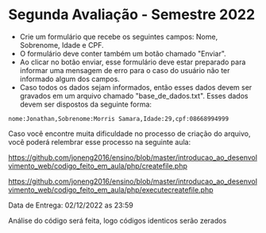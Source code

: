 # Segunda Avaliação - Semestre 2022

* Crie um formulário que recebe os seguintes campos: Nome, Sobrenome, Idade e CPF.
* O formulário deve conter também um botão chamado "Enviar".
* Ao clicar no botão enviar, esse formulário deve estar preparado para informar uma mensagem de erro para o caso do usuário não ter informado algum dos campos.
* Caso todos os dados sejam informados, então esses dados devem ser gravados em um arquivo chamado "base_de_dados.txt". Esses dados devem ser dispostos da seguinte forma:

```
nome:Jonathan,Sobrenome:Morris Samara,Idade:29,cpf:08668994999
```

Caso você encontre muita dificuldade no processo de criação do arquivo, você poderá relembrar esse processo na seguinte aula: 

https://github.com/joneng2016/ensino/blob/master/introducao_ao_desenvolvimento_web/codigo_feito_em_aula/php/createfile.php

https://github.com/joneng2016/ensino/blob/master/introducao_ao_desenvolvimento_web/codigo_feito_em_aula/php/executecreatefile.php

Data de Entrega: 02/12/2022 as 23:59

Análise do código será feita, logo códigos identicos serão zerados